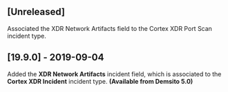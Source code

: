 ## [Unreleased]
Associated the XDR Network Artifacts field to the Cortex XDR Port Scan incident type.

## [19.9.0] - 2019-09-04
Added the **XDR Network Artifacts** incident field, which is associated to the **Cortex XDR Incident** incident type. **(Available from Demsito 5.0)**
